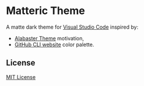 # Matteric Theme

A matte dark theme for [Visual Studio Code](https://code.visualstudio.com/) inspired by:
* [Alabaster Theme](https://github.com/tonsky/vscode-theme-alabaster) motivation,
* [GitHub CLI website](https://cli.github.com/) color palette.


## License
[MIT License](https://github.com/philosatom/vscode-theme-matteric/blob/main/LICENSE.md)
